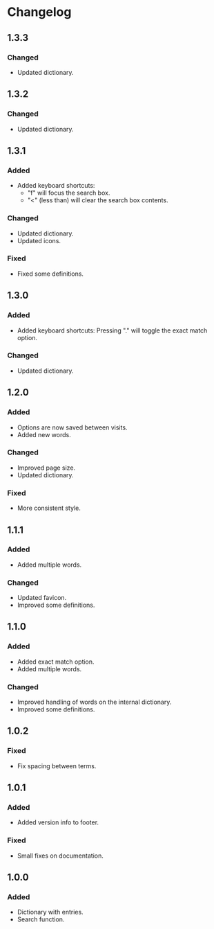 # Changelog

## 1.3.3
### Changed
- Updated dictionary.

## 1.3.2
### Changed
- Updated dictionary.

## 1.3.1
### Added
- Added keyboard shortcuts:
    - "f" will focus the search box.
    - "<" (less than) will clear the search box contents.

### Changed
- Updated dictionary.
- Updated icons.

### Fixed
- Fixed some definitions.

## 1.3.0
### Added
- Added keyboard shortcuts: Pressing "." will toggle the exact match option.

### Changed
- Updated dictionary.

## 1.2.0
### Added
- Options are now saved between visits.
- Added new words.

### Changed
- Improved page size.
- Updated dictionary.

### Fixed
- More consistent style.

## 1.1.1
### Added
- Added multiple words.

### Changed
- Updated favicon.
- Improved some definitions.

## 1.1.0
### Added
- Added exact match option.
- Added multiple words.

### Changed
- Improved handling of words on the internal dictionary.
- Improved some definitions.

## 1.0.2
### Fixed
- Fix spacing between terms.

## 1.0.1
### Added
- Added version info to footer.

### Fixed
- Small fixes on documentation.

## 1.0.0
### Added
- Dictionary with entries.
- Search function.
